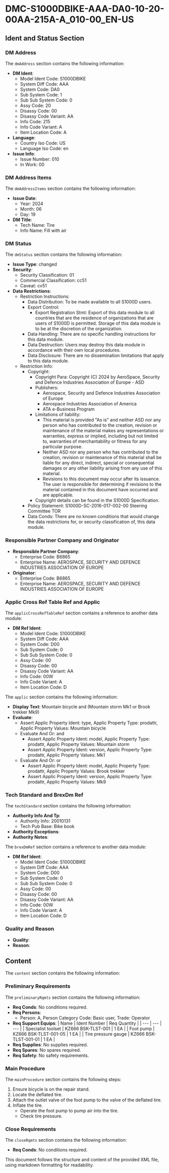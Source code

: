 # DMC-S1000DBIKE-AAA-DA0-10-20-00AA-215A-A_010-00_EN-US
## Ident and Status Section
### DM Address
The `dmAddress` section contains the following information:
* **DM Ident**: 
  + Model Ident Code: S1000DBIKE
  + System Diff Code: AAA
  + System Code: DA0
  + Sub System Code: 1
  + Sub Sub System Code: 0
  + Assy Code: 20
  + Disassy Code: 00
  + Disassy Code Variant: AA
  + Info Code: 215
  + Info Code Variant: A
  + Item Location Code: A
* **Language**: 
  + Country Iso Code: US
  + Language Iso Code: en
* **Issue Info**: 
  + Issue Number: 010
  + In Work: 00

### DM Address Items
The `dmAddressItems` section contains the following information:
* **Issue Date**: 
  + Year: 2024
  + Month: 06
  + Day: 19
* **DM Title**: 
  + Tech Name: Tire
  + Info Name: Fill with air

### DM Status
The `dmStatus` section contains the following information:
* **Issue Type**: changed
* **Security**: 
  + Security Classification: 01
  + Commercial Classification: cc51
  + Caveat: cv51
* **Data Restrictions**:
  + Restriction Instructions:
    - Data Distribution: To be made available to all S1000D users.
    - Export Control:
      * Export Registration Stmt: Export of this data module to all countries that are the residence of organizations that are users of S1000D is permitted. Storage of this data module is to be at the discretion of the organization.
    - Data Handling: There are no specific handling instructions for this data module.
    - Data Destruction: Users may destroy this data module in accordance with their own local procedures.
    - Data Disclosure: There are no dissemination limitations that apply to this data module.
  + Restriction Info:
    - Copyright:
      * Copyright Para: Copyright (C) 2024 by AeroSpace, Security and Defence Industries Association of Europe - ASD
      * Publishers:
        * Aerospace, Security and Defence Industries Association of Europe
        * Aerospace Industries Association of America
        * ATA e-Business Program
      * Limitations of liability:
        * This material is provided "As is" and neither ASD nor any person who has contributed to the creation, revision or maintenance of the material makes any representations or warranties, express or implied, including but not limited to, warranties of merchantability or fitness for any particular purpose.
        * Neither ASD nor any person who has contributed to the creation, revision or maintenance of this material shall be liable for any direct, indirect, special or consequential damages or any other liability arising from any use of this material.
        * Revisions to this document may occur after its issuance. The user is responsible for determining if revisions to the material contained in this document have occurred and are applicable.
      * Copyright details can be found in the S1000D Specification.
    - Policy Statement: S1000D-SC-2016-017-002-00 Steering Committee TOR
    - Data Conds: There are no known conditions that would change the data restrictions for, or security classification of, this data module.

### Responsible Partner Company and Originator
* **Responsible Partner Company**: 
  + Enterprise Code: B6865
  + Enterprise Name: AEROSPACE, SECURITY AND DEFENCE INDUSTRIES ASSOCIATION OF EUROPE
* **Originator**: 
  + Enterprise Code: B6865
  + Enterprise Name: AEROSPACE, SECURITY AND DEFENCE INDUSTRIES ASSOCIATION OF EUROPE

### Applic Cross Ref Table Ref and Applic
The `applicCrossRefTableRef` section contains a reference to another data module:
* **DM Ref Ident**: 
  + Model Ident Code: S1000DBIKE
  + System Diff Code: AAA
  + System Code: D00
  + Sub System Code: 0
  + Sub Sub System Code: 0
  + Assy Code: 00
  + Disassy Code: 00
  + Disassy Code Variant: AA
  + Info Code: 00W
  + Info Code Variant: A
  + Item Location Code: D

The `applic` section contains the following information:
* **Display Text**: Mountain bicycle and (Mountain storm Mk1 or Brook trekker Mk9)
* **Evaluate**:
  * Assert Applic Property Ident: type, Applic Property Type: prodattr, Applic Property Values: Mountain bicycle
  * Evaluate And Or: and
    - Assert Applic Property Ident: model, Applic Property Type: prodattr, Applic Property Values: Mountain storm
    - Assert Applic Property Ident: version, Applic Property Type: prodattr, Applic Property Values: Mk1
  * Evaluate And Or: or
    - Assert Applic Property Ident: model, Applic Property Type: prodattr, Applic Property Values: Brook trekker
    - Assert Applic Property Ident: version, Applic Property Type: prodattr, Applic Property Values: Mk9

### Tech Standard and BrexDm Ref
The `techStandard` section contains the following information:
* **Authority Info And Tp**: 
  + Authority Info: 20010131
  + Tech Pub Base: Bike book
* **Authority Exceptions**:
* **Authority Notes**:

The `brexDmRef` section contains a reference to another data module:
* **DM Ref Ident**: 
  + Model Ident Code: S1000DBIKE
  + System Diff Code: AAA
  + System Code: D00
  + Sub System Code: 0
  + Sub Sub System Code: 0
  + Assy Code: 00
  + Disassy Code: 00
  + Disassy Code Variant: AA
  + Info Code: 00W
  + Info Code Variant: A
  + Item Location Code: D

### Quality and Reason
* **Quality**:
* **Reason**:

## Content
The `content` section contains the following information:
### Preliminary Requirements
The `preliminaryRqmts` section contains the following information:
* **Req Conds**: No conditions required.
* **Req Persons**:
  + Person: A, Person Category Code: Basic user, Trade: Operator
* **Req Support Equips**:
  | Name | Ident Number | Req Quantity |
  | --- | --- | --- |
  | Specialist toolset | KZ666 BSK-TLST-001 | 1 EA |
  | Foot pump | KZ666 BSK-TLST-001-05 | 1 EA |
  | Tire pressure gauge | KZ666 BSK-TLST-001-01 | 1 EA |
* **Req Supplies**: No supplies required.
* **Req Spares**: No spares required.
* **Req Safety**: No safety requirements.

### Main Procedure
The `mainProcedure` section contains the following steps:
1. Ensure bicycle is on the repair stand.
2. Locate the deflated tire.
3. Attach the outlet valve of the foot pump to the valve of the deflated tire.
4. Inflate the tire.
   * Operate the foot pump to pump air into the tire.
   * Check tire pressure.

### Close Requirements
The `closeRqmts` section contains the following information:
* **Req Conds**: No conditions required.

This document follows the structure and content of the provided XML file, using markdown formatting for readability.